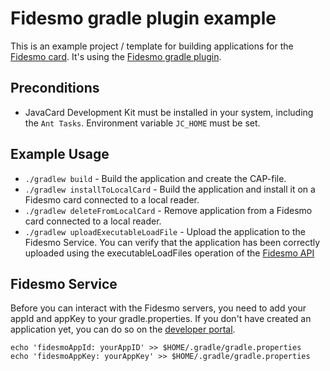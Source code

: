 Fidesmo gradle plugin example
=============================

This is an example project / template for building applications for the [Fidesmo
card](http://fidesmo.com/). It's using the [Fidesmo gradle plugin](http://github.com/fidesmo/gradle-fidesmo).

Preconditions
-------------
- JavaCard Development Kit must be installed in your system, including the `Ant Tasks`.
Environment variable `JC_HOME` must be set.

Example Usage
-------------

- `./gradlew build` - Build the application and create the CAP-file.
- `./gradlew installToLocalCard` - Build the application and install it on a Fidesmo card connected to a local reader.
- `./gradlew deleteFromLocalCard` - Remove application from a Fidesmo card connected to a local reader.
- `./gradlew uploadExecutableLoadFile` - Upload the application to the Fidesmo Service. You can verify that the application has been correctly uploaded using the executableLoadFiles operation of the [Fidesmo API](https://developer.fidesmo.com/api) 

Fidesmo Service
---------------
Before you can interact with the Fidesmo servers, you need to add your appId and appKey to your
gradle.properties. If you don't have created an application yet, you can do so on the [developer
portal](https://developer.fidesmo.com/).

    echo 'fidesmoAppId: yourAppID' >> $HOME/.gradle/gradle.properties
    echo 'fidesmoAppKey: yourAppKey' >> $HOME/.gradle/gradle.properties
